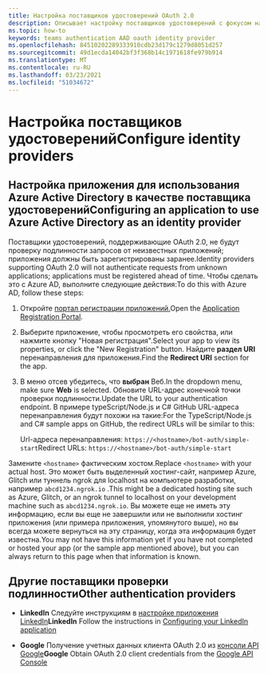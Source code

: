 ```yaml
---
title: Настройка поставщиков удостоверений OAuth 2.0
description: Описывает настройку поставщиков удостоверений с фокусом на Azure AD
ms.topic: how-to
keywords: teams authentication AAD oauth identity provider
ms.openlocfilehash: 84510202289333910cdb23d179c1279d8051d257
ms.sourcegitcommit: 49d1ecda14042bf3f368b14c1971618fe979b914
ms.translationtype: MT
ms.contentlocale: ru-RU
ms.lasthandoff: 03/23/2021
ms.locfileid: "51034672"
---
```

# <a name="configure-identity-providers"></a><span data-ttu-id="3d044-104">Настройка поставщиков удостоверений</span><span class="sxs-lookup"><span data-stu-id="3d044-104">Configure identity providers</span></span>

## <a name="configuring-an-application-to-use-azure-active-directory-as-an-identity-provider"></a><span data-ttu-id="3d044-105">Настройка приложения для использования Azure Active Directory в качестве поставщика удостоверений</span><span class="sxs-lookup"><span data-stu-id="3d044-105">Configuring an application to use Azure Active Directory as an identity provider</span></span>

<span data-ttu-id="3d044-106">Поставщики удостоверений, поддерживающие OAuth 2.0, не будут проверку подлинности запросов от неизвестных приложений; приложения должны быть зарегистрированы заранее.</span><span class="sxs-lookup"><span data-stu-id="3d044-106">Identity providers supporting OAuth 2.0 will not authenticate requests from unknown applications; applications must be registered ahead of time.</span></span> <span data-ttu-id="3d044-107">Чтобы сделать это с Azure AD, выполните следующие действия:</span><span class="sxs-lookup"><span data-stu-id="3d044-107">To do this with Azure AD, follow these steps:</span></span>

1. <span data-ttu-id="3d044-108">Откройте [портал регистрации приложений.](https://ms.portal.azure.com/#blade/Microsoft_AAD_RegisteredApps/ApplicationsListBlade)</span><span class="sxs-lookup"><span data-stu-id="3d044-108">Open the [Application Registration Portal](https://ms.portal.azure.com/#blade/Microsoft_AAD_RegisteredApps/ApplicationsListBlade).</span></span>

2. <span data-ttu-id="3d044-109">Выберите приложение, чтобы просмотреть его свойства, или нажмите кнопку "Новая регистрация".</span><span class="sxs-lookup"><span data-stu-id="3d044-109">Select your app to view its properties, or click the "New Registration" button.</span></span> <span data-ttu-id="3d044-110">Найдите **раздел URI** перенаправления для приложения.</span><span class="sxs-lookup"><span data-stu-id="3d044-110">Find the **Redirect URI** section for the app.</span></span>

3. <span data-ttu-id="3d044-111">В меню отсев убедитесь, что **выбран** Веб.</span><span class="sxs-lookup"><span data-stu-id="3d044-111">In the dropdown menu, make sure **Web** is selected.</span></span> <span data-ttu-id="3d044-112">Обновите URL-адрес конечной точки проверки подлинности.</span><span class="sxs-lookup"><span data-stu-id="3d044-112">Update the URL to your authentication endpoint.</span></span> <span data-ttu-id="3d044-113">В примере typeScript/Node.js и C# GitHub URL-адреса перенаправления будут похожи на такие:</span><span class="sxs-lookup"><span data-stu-id="3d044-113">For the TypeScript/Node.js and C# sample apps on GitHub, the redirect URLs will be similar to this:</span></span>

    <span data-ttu-id="3d044-114">Url-адреса перенаправления: `https://<hostname>/bot-auth/simple-start`</span><span class="sxs-lookup"><span data-stu-id="3d044-114">Redirect URLs: `https://<hostname>/bot-auth/simple-start`</span></span>

<span data-ttu-id="3d044-115">Замените `<hostname>` фактическим хостом.</span><span class="sxs-lookup"><span data-stu-id="3d044-115">Replace `<hostname>` with your actual host.</span></span> <span data-ttu-id="3d044-116">Это может быть выделенный хостинг-сайт, например Azure, Glitch или туннель ngrok для localhost на компьютере разработки, например `abcd1234.ngrok.io` .</span><span class="sxs-lookup"><span data-stu-id="3d044-116">This might be a dedicated hosting site such as Azure, Glitch, or an ngrok tunnel to localhost on your development machine such as `abcd1234.ngrok.io`.</span></span> <span data-ttu-id="3d044-117">Вы можете еще не иметь эту информацию, если вы еще не завершили или не выполнили хостинг приложения (или примера приложения, упомянутого выше), но вы всегда можете вернуться на эту страницу, когда эта информация будет известна.</span><span class="sxs-lookup"><span data-stu-id="3d044-117">You may not have this information yet if you have not completed or hosted your app (or the sample app mentioned above), but you can always return to this page when that information is known.</span></span>

## <a name="other-authentication-providers"></a><span data-ttu-id="3d044-118">Другие поставщики проверки подлинности</span><span class="sxs-lookup"><span data-stu-id="3d044-118">Other authentication providers</span></span>

* <span data-ttu-id="3d044-119">**LinkedIn** Следуйте инструкциям в [настройке приложения LinkedIn](/linkedin/talent/apply-with-linkedin)</span><span class="sxs-lookup"><span data-stu-id="3d044-119">**LinkedIn** Follow the instructions in [Configuring your LinkedIn application](/linkedin/talent/apply-with-linkedin)</span></span>

* <span data-ttu-id="3d044-120">**Google** Получение учетных данных клиента OAuth 2.0 из [консоли API Google](https://console.developers.google.com/)</span><span class="sxs-lookup"><span data-stu-id="3d044-120">**Google** Obtain OAuth 2.0 client credentials from the [Google API Console](https://console.developers.google.com/)</span></span>
